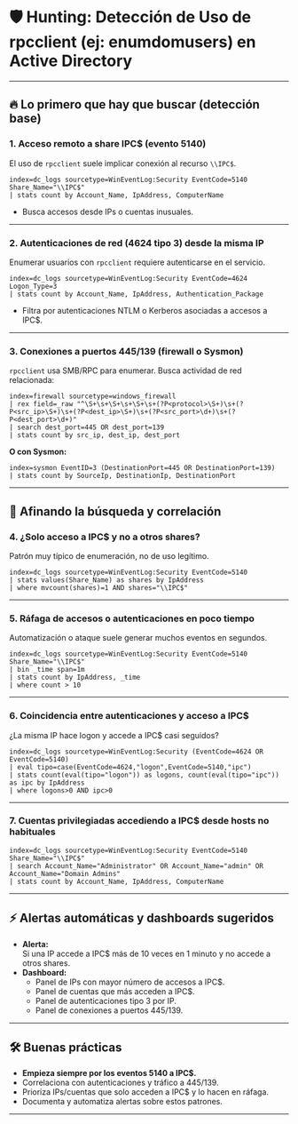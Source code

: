 # 🛡️ Hunting: Detección de Uso de rpcclient (ej: enumdomusers) en Active Directory

---

## 🔥 Lo primero que hay que buscar (detección base)

### **1. Acceso remoto a share IPC$ (evento 5140)**
El uso de `rpcclient` suele implicar conexión al recurso `\\IPC$`.
```splunk
index=dc_logs sourcetype=WinEventLog:Security EventCode=5140 Share_Name="\\IPC$"
| stats count by Account_Name, IpAddress, ComputerName
```
- Busca accesos desde IPs o cuentas inusuales.

---

### **2. Autenticaciones de red (4624 tipo 3) desde la misma IP**
Enumerar usuarios con `rpcclient` requiere autenticarse en el servicio.
```splunk
index=dc_logs sourcetype=WinEventLog:Security EventCode=4624 Logon_Type=3
| stats count by Account_Name, IpAddress, Authentication_Package
```
- Filtra por autenticaciones NTLM o Kerberos asociadas a accesos a IPC$.

---

### **3. Conexiones a puertos 445/139 (firewall o Sysmon)**
`rpcclient` usa SMB/RPC para enumerar. Busca actividad de red relacionada:
```splunk
index=firewall sourcetype=windows_firewall
| rex field=_raw "^\S+\s+\S+\s+\S+\s+(?P<protocol>\S+)\s+(?P<src_ip>\S+)\s+(?P<dest_ip>\S+)\s+(?P<src_port>\d+)\s+(?P<dest_port>\d+)"
| search dest_port=445 OR dest_port=139
| stats count by src_ip, dest_ip, dest_port
```
**O con Sysmon:**
```splunk
index=sysmon EventID=3 (DestinationPort=445 OR DestinationPort=139)
| stats count by SourceIp, DestinationIp, DestinationPort
```

---

## 🔎 Afinando la búsqueda y correlación

### **4. ¿Solo acceso a IPC$ y no a otros shares?**
Patrón muy típico de enumeración, no de uso legítimo.
```splunk
index=dc_logs sourcetype=WinEventLog:Security EventCode=5140
| stats values(Share_Name) as shares by IpAddress
| where mvcount(shares)=1 AND shares="\\IPC$"
```

---

### **5. Ráfaga de accesos o autenticaciones en poco tiempo**
Automatización o ataque suele generar muchos eventos en segundos.
```splunk
index=dc_logs sourcetype=WinEventLog:Security EventCode=5140 Share_Name="\\IPC$"
| bin _time span=1m
| stats count by IpAddress, _time
| where count > 10
```

---

### **6. Coincidencia entre autenticaciones y acceso a IPC$**
¿La misma IP hace logon y accede a IPC$ casi seguidos?
```splunk
index=dc_logs sourcetype=WinEventLog:Security (EventCode=4624 OR EventCode=5140)
| eval tipo=case(EventCode=4624,"logon",EventCode=5140,"ipc")
| stats count(eval(tipo="logon")) as logons, count(eval(tipo="ipc")) as ipc by IpAddress
| where logons>0 AND ipc>0
```

---

### **7. Cuentas privilegiadas accediendo a IPC$ desde hosts no habituales**
```splunk
index=dc_logs sourcetype=WinEventLog:Security EventCode=5140 Share_Name="\\IPC$"
| search Account_Name="Administrator" OR Account_Name="admin" OR Account_Name="Domain Admins"
| stats count by Account_Name, IpAddress, ComputerName
```

---

## ⚡️ Alertas automáticas y dashboards sugeridos

- **Alerta:**  
  Si una IP accede a IPC$ más de 10 veces en 1 minuto y no accede a otros shares.
- **Dashboard:**  
  - Panel de IPs con mayor número de accesos a IPC$.
  - Panel de cuentas que más acceden a IPC$.
  - Panel de autenticaciones tipo 3 por IP.
  - Panel de conexiones a puertos 445/139.

---

## 🛠️ Buenas prácticas

- **Empieza siempre por los eventos 5140 a IPC$.**
- Correlaciona con autenticaciones y tráfico a 445/139.
- Prioriza IPs/cuentas que solo acceden a IPC$ y lo hacen en ráfaga.
- Documenta y automatiza alertas sobre estos patrones.

---

